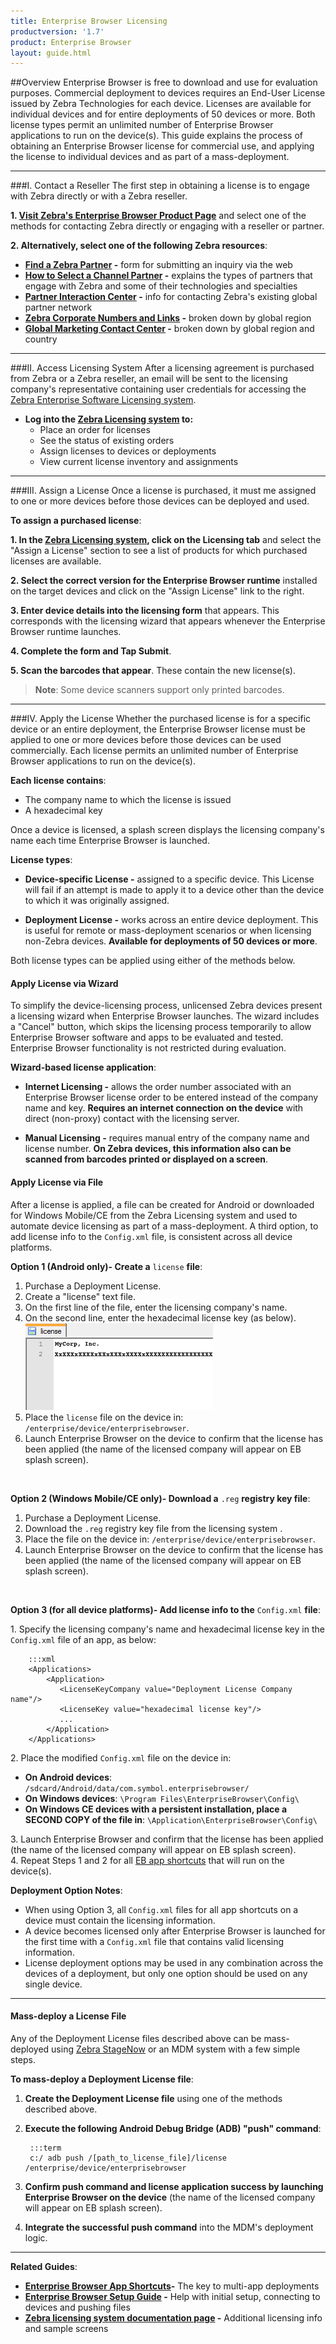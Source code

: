 ```yaml
---
title: Enterprise Browser Licensing
productversion: '1.7'
product: Enterprise Browser
layout: guide.html
---
```

##Overview 
Enterprise Browser is free to download and use for evaluation purposes. Commercial deployment to devices requires an End-User License issued by Zebra Technologies for each device. Licenses are available for individual devices and for entire deployments of 50 devices or more. Both license types permit an unlimited number of Enterprise Browser applications to run on the device(s). This guide explains the process of obtaining an Enterprise Browser license for commercial use, and applying the license to individual devices and as part of a mass-deployment.

-----

###I. Contact a Reseller 
The first step in obtaining a license is to engage with Zebra directly or with a Zebra reseller. 

**&#49;. [Visit Zebra's Enterprise Browser Product Page](https://www.zebra.com/us/en/products/software/mobile-computers/mobile-app-utilities/enterprise-browser.html)** and select one of the methods for contacting Zebra directly or engaging with a reseller or partner. 

**&#50;. Alternatively, select one of the following Zebra resources**: 

* **[Find a Zebra Partner](https://www.zebra.com/us/en/partners/find-a-zebra-partner.html) -** form for submitting an inquiry via the web
* **[How to Select a Channel Partner](https://www.zebra.com/us/en/partners/find-a-zebra-partner/selecting-the-right-channel-partner.html) -** explains the types of partners that engage with Zebra and some of their technologies and specialties
* **[Partner Interaction Center](https://www.zebra.com/us/en/partners/partner-interaction-center.html) -** info for contacting Zebra's existing global partner network
* **[Zebra Corporate Numbers and Links](https://www.zebra.com/us/en/about-zebra/contact-zebra.html) -** broken down by global region
* **[Global Marketing Contact Center](https://www.zebra.com/us/en/about-zebra/contact-zebra/marketing-contact-center.html) -** broken down by global region and country

-----

###II. Access Licensing System
After a licensing agreement is purchased from Zebra or a Zebra reseller, an email will be sent to the licensing company's representative containing user credentials for accessing the [Zebra Enterprise Software Licensing system](https://softwarelicensing.zebra.com/documentation/index.html). 

* **Log into the [Zebra Licensing system](https://softwarelicensing.zebra.com/) to:** 
	* Place an order for licenses
	* See the status of existing orders
	* Assign licenses to devices or deployments
	* View current license inventory and assignments

-----

###III. Assign a License
Once a license is purchased, it must me assigned to one or more devices before those devices can be deployed and used. 

**To assign a purchased license**: 

**&#49;. In the [Zebra Licensing system](https://softwarelicensing.zebra.com/), click on the Licensing tab** and select the "Assign a License" section to see a list of products for which purchased licenses are available.

**&#50;. Select the correct version for the Enterprise Browser runtime** installed on the target devices and click on the "Assign License" link to the right.

**&#51;. Enter device details into the licensing form** that appears. This corresponds with the licensing wizard that appears whenever the Enterprise Browser runtime launches.

**&#52;. Complete the form and Tap Submit**. 

**&#53;. Scan the barcodes that appear**. These contain the new license(s). 

> **Note**: Some device scanners support only printed barcodes. 

-----

###IV. Apply the License
Whether the purchased license is for a specific device or an entire deployment, the Enterprise Browser license must be applied to one or more devices before those devices can be used commercially. Each license permits an unlimited number of Enterprise Browser applications to run on the device(s). 

**Each license contains**:
* The company name to which the license is issued
* A hexadecimal key

Once a device is licensed, a splash screen displays the licensing company's name each time Enterprise Browser is launched. 

**License types**:
* **Device-specific License -** assigned to a specific device. This License will fail if an attempt is made to apply it to a device other than the device to which it was originally assigned.

* **Deployment License -** works across an entire device deployment. This is useful for remote or mass-deployment scenarios or when licensing non-Zebra devices. **Available for deployments of 50 devices or more**.  

Both license types can be applied using either of the methods below.  

#### Apply License via Wizard
To simplify the device-licensing process, unlicensed Zebra devices present a licensing wizard when Enterprise Browser launches. The wizard includes a "Cancel" button, which skips the licensing process temporarily to allow Enterprise Browser software and apps to be evaluated and tested. Enterprise Browser functionality is not restricted during evaluation. 

**Wizard-based license application**: 
* **Internet Licensing -** allows the order number associated with an Enterprise Browser license order to be entered instead of the company name and key. **Requires an internet connection on the device** with direct (non-proxy) contact with the licensing server.

* **Manual Licensing -** requires manual entry of the company name and license number. **On Zebra devices, this information also can be scanned from barcodes printed or displayed on a screen**.

#### Apply License via File
After a license is applied, a file can be created for Android or downloaded for Windows Mobile/CE from the Zebra Licensing system and used to automate device licensing as part of a mass-deployment. A third option, to add license info to the `Config.xml` file, is consistent across all device platforms. 

**Option 1 (Android only)- Create a** `license` **file**:

1. Purchase a Deployment License.
2. Create a "license" text file. 
3. On the first line of the file, enter the licensing company's name.
4. On the second line, enter the hexadecimal license key (as below).
![img](../../images/Android_license_file.png)
5. Place the `license` file on the device in: `/enterprise/device/enterprisebrowser`.
6. Launch Enterprise Browser on the device to confirm that the license has been applied (the name of the licensed company will appear on EB splash screen).
<br>

**Option 2 (Windows Mobile/CE only)- Download a** `.reg` **registry key file**:

1. Purchase a Deployment License.
2. Download the `.reg` registry key file from the licensing system .
3. Place the file on the device in: `/enterprise/device/enterprisebrowser`.
4. Launch Enterprise Browser on the device to confirm that the license has been applied (the name of the licensed company will appear on EB splash screen).
<br>

**Option 3 (for all device platforms)- Add license info to the** `Config.xml` **file**:

&#49;. Specify the licensing company's name and hexadecimal license key in the `Config.xml` file of an app, as below: 

	
		:::xml
		<Applications>
			<Application> 
			   <LicenseKeyCompany value="Deployment License Company name"/>
			   <LicenseKey value="hexadecimal license key"/>
			   ...
			</Application> 
		</Applications>
	
&#50;. Place the modified `Config.xml` file on the device in:
* **On Android devices**: `/sdcard/Android/data/com.symbol.enterprisebrowser/`
* **On Windows devices**: `\Program Files\EnterpriseBrowser\Config\`
* **On Windows CE devices with a persistent installation, place a SECOND COPY of the file in**: `\Application\EnterpriseBrowser\Config\`

&#51;. Launch Enterprise Browser and confirm that the license has been applied (the name of the licensed company will appear on EB splash screen). <br>
&#52;. Repeat Steps 1 and 2 for all [EB app shortcuts](../ShortcutCreator/) that will run on the device(s). 
<br>

**Deployment Option Notes**: 

* When using Option 3, all `Config.xml` files for all app shortcuts on a device must contain the licensing information. 
* A device becomes licensed only after Enterprise Browser is launched for the first time with a `Config.xml` file that contains valid licensing information. 
* License deployment options may be used in any combination across the devices of a deployment, but only one option should be used on any single device. 

-----

#### Mass-deploy a License File
Any of the Deployment License files described above can be mass-deployed using [Zebra StageNow](/stagenow/2-3/about/) or an MDM system with a few simple steps.

**To mass-deploy a Deployment License file**: 

1. **Create the Deployment License file** using one of the methods described above.
2. **Execute the following Android Debug Bridge (ADB) "push" command**: 
	
		:::term
		c:/ adb push /[path_to_license_file]/license /enterprise/device/enterprisebrowser

3. **Confirm push command and license application success by launching Enterprise Browser on the device** (the name of the licensed company will appear on EB splash screen).
4. **Integrate the successful push command** into the MDM's deployment logic.

-----

**Related Guides**:
* **[Enterprise Browser App Shortcuts](../ShortcutCreator/)-** The key to multi-app deployments 
* **[Enterprise Browser Setup Guide](../setup/) -** Help with initial setup, connecting to devices and pushing files
* **[Zebra licensing system documentation page](https://softwarelicensing.zebra.com/documentation/index.html) -** Additional licensing info and sample screens


